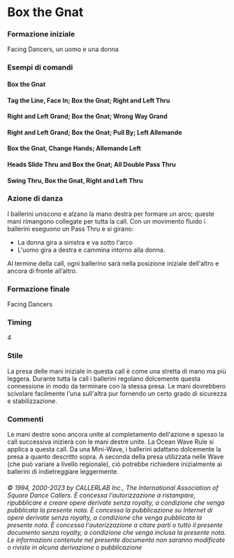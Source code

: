 # Box the Gnat

### Formazione iniziale
Facing Dancers, un uomo e una donna

### Esempi di comandi
#### Box the Gnat
#### Tag the Line, Face In; Box the Gnat; Right and Left Thru
#### Right and Left Grand; Box the Gnat; Wrong Way Grand
#### Right and Left Grand; Box the Gnat; Pull By; Left Allemande
#### Box the Gnat, Change Hands; Allemande Left
#### Heads Slide Thru and Box the Gnat; All Double Pass Thru
#### Swing Thru, Box the Gnat, Right and Left Thru

### Azione di danza
I ballerini uniscono e alzano la mano destra per formare un arco; queste mani rimangono
collegate per tutta la call. Con un movimento fluido i ballerini eseguono un Pass Thru e si girano:

* La donna gira a sinistra e va sotto l'arco
* L'uomo gira a destra e cammina intorno alla donna.

Al termine della call, ogni ballerino sarà nella posizione iniziale dell'altro e ancora di fronte all’altro.

### Formazione finale
Facing Dancers

### Timing
4

### Stile
La presa delle mani iniziale in questa call è come una stretta di mano ma più leggera. Durante tutta la call i
ballerini regolano dolcemente questa connessione in modo da terminare con la stessa presa. Le mani
dovrebbero scivolare facilmente l'una sull'altra pur fornendo un certo grado di sicurezza e stabilizzazione.

### Commenti
Le mani destre sono ancora unite al completamento dell'azione e spesso la call successiva inizierà con
le mani destre unite.
La Ocean Wave Rule si applica a questa call. Da una Mini-Wave, i ballerini adattano dolcemente la presa a
quanto descritto sopra. A seconda della presa utilizzata nelle Wave (che può variare a livello regionale), ciò
potrebbe richiedere inizialmente ai ballerini di indietreggiare leggermente.

###### © 1994, 2000-2023 by CALLERLAB Inc., The International Association of Square Dance Callers.  È concessa l'autorizzazione a ristampare, ripubblicare e creare opere derivate senza royalty, a condizione che venga pubblicata la presente nota. È concessa la pubblicazione su Internet di opere derivate senza royalty, a condizione che venga pubblicata la presente nota. È concessa l'autorizzazione a citare parti o tutto il presente documento senza royalty, a condizione che venga inclusa la presente nota. Le informazioni contenute nel presente documento non saranno modificate o riviste in alcuna derivazione o pubblicazione